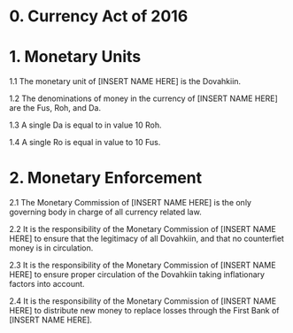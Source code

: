 # 0. Currency Act of 2016

# 1. Monetary Units

1.1 The monetary unit of [INSERT NAME HERE] is the Dovahkiin.

1.2 The denominations of money in the currency of [INSERT NAME HERE] are the Fus, Roh, and Da.

1.3 A single Da is equal to in value 10 Roh.

1.4 A single Ro is equal in value to 10 Fus.


# 2. Monetary Enforcement

2.1 The Monetary Commission of [INSERT NAME HERE] is the only governing body in charge of all currency related law.

2.2 It is the responsibility of the Monetary Commission of [INSERT NAME HERE] to ensure that the legitimacy of all Dovahkiin, and that no counterfiet money is in circulation.

2.3 It is the responsibility of the Monetary Commission of [INSERT NAME HERE] to ensure proper circulation of the Dovahkiin taking inflationary factors into account.

2.4 It is the responsibility of the Monetary Commission of [INSERT NAME HERE] to distribute new money to replace losses through the First Bank of [INSERT NAME HERE].
